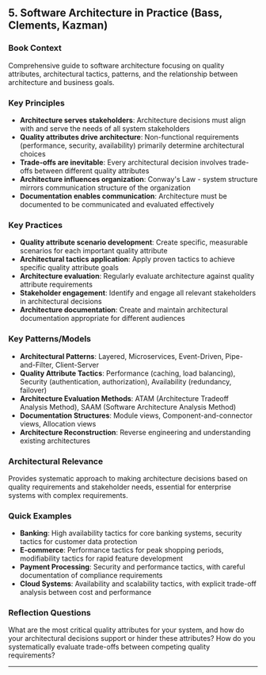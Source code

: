 ## 5. Software Architecture in Practice (Bass, Clements, Kazman)

### Book Context
Comprehensive guide to software architecture focusing on quality attributes, architectural tactics, patterns, and the relationship between architecture and business goals.

### Key Principles
- **Architecture serves stakeholders**: Architecture decisions must align with and serve the needs of all system stakeholders
- **Quality attributes drive architecture**: Non-functional requirements (performance, security, availability) primarily determine architectural choices
- **Trade-offs are inevitable**: Every architectural decision involves trade-offs between different quality attributes
- **Architecture influences organization**: Conway's Law - system structure mirrors communication structure of the organization
- **Documentation enables communication**: Architecture must be documented to be communicated and evaluated effectively

### Key Practices
- **Quality attribute scenario development**: Create specific, measurable scenarios for each important quality attribute
- **Architectural tactics application**: Apply proven tactics to achieve specific quality attribute goals
- **Architecture evaluation**: Regularly evaluate architecture against quality attribute requirements
- **Stakeholder engagement**: Identify and engage all relevant stakeholders in architectural decisions
- **Architecture documentation**: Create and maintain architectural documentation appropriate for different audiences

### Key Patterns/Models
- **Architectural Patterns**: Layered, Microservices, Event-Driven, Pipe-and-Filter, Client-Server
- **Quality Attribute Tactics**: Performance (caching, load balancing), Security (authentication, authorization), Availability (redundancy, failover)
- **Architecture Evaluation Methods**: ATAM (Architecture Tradeoff Analysis Method), SAAM (Software Architecture Analysis Method)
- **Documentation Structures**: Module views, Component-and-connector views, Allocation views
- **Architecture Reconstruction**: Reverse engineering and understanding existing architectures

### Architectural Relevance
Provides systematic approach to making architecture decisions based on quality requirements and stakeholder needs, essential for enterprise systems with complex requirements.

### Quick Examples
- **Banking**: High availability tactics for core banking systems, security tactics for customer data protection
- **E-commerce**: Performance tactics for peak shopping periods, modifiability tactics for rapid feature development
- **Payment Processing**: Security and performance tactics, with careful documentation of compliance requirements
- **Cloud Systems**: Availability and scalability tactics, with explicit trade-off analysis between cost and performance

### Reflection Questions
What are the most critical quality attributes for your system, and how do your architectural decisions support or hinder these attributes? How do you systematically evaluate trade-offs between competing quality requirements?

---
